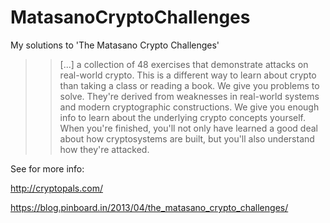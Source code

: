 MatasanoCryptoChallenges
========================

My solutions to 'The Matasano Crypto Challenges'

>> [...] a collection of 48 exercises that demonstrate attacks on real-world crypto.
This is a different way to learn about crypto than taking a class or reading a book.
We give you problems to solve. They're derived from weaknesses in real-world systems
and modern cryptographic constructions. We give you enough info to learn about the 
underlying crypto concepts yourself. When you're finished, you'll not only have learned a 
good deal about how cryptosystems are built, but you'll also understand how they're attacked.


See for more info:

http://cryptopals.com/

https://blog.pinboard.in/2013/04/the_matasano_crypto_challenges/
